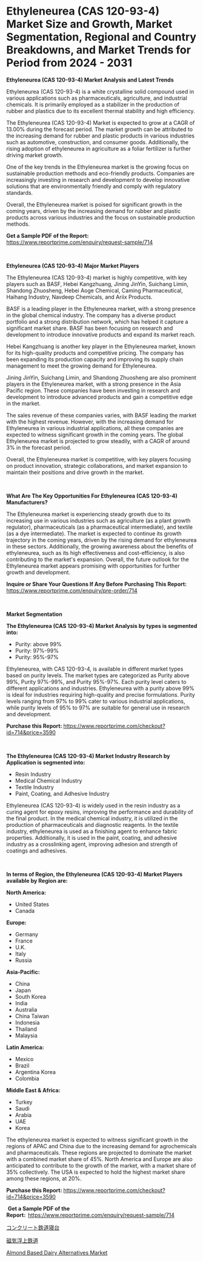 <p><h1>Ethyleneurea (CAS 120-93-4) Market Size and Growth, Market Segmentation, Regional and Country Breakdowns, and Market Trends for Period from 2024 -  2031</h1></p><p><strong>Ethyleneurea (CAS 120-93-4) Market Analysis and Latest Trends</strong></p>
<p><p>Ethyleneurea (CAS 120-93-4) is a white crystalline solid compound used in various applications such as pharmaceuticals, agriculture, and industrial chemicals. It is primarily employed as a stabilizer in the production of rubber and plastics due to its excellent thermal stability and high efficiency.</p><p>The Ethyleneurea (CAS 120-93-4) Market is expected to grow at a CAGR of 13.00% during the forecast period. The market growth can be attributed to the increasing demand for rubber and plastic products in various industries such as automotive, construction, and consumer goods. Additionally, the rising adoption of ethyleneurea in agriculture as a foliar fertilizer is further driving market growth.</p><p>One of the key trends in the Ethyleneurea market is the growing focus on sustainable production methods and eco-friendly products. Companies are increasingly investing in research and development to develop innovative solutions that are environmentally friendly and comply with regulatory standards.</p><p>Overall, the Ethyleneurea market is poised for significant growth in the coming years, driven by the increasing demand for rubber and plastic products across various industries and the focus on sustainable production methods.</p></p>
<p><strong>Get a Sample PDF of the Report:&nbsp;</strong> <a href="https://www.reportprime.com/enquiry/request-sample/714">https://www.reportprime.com/enquiry/request-sample/714</a></p>
<p>&nbsp;</p>
<p><strong>Ethyleneurea (CAS 120-93-4) Major Market Players</strong></p>
<p><p>The Ethyleneurea (CAS 120-93-4) market is highly competitive, with key players such as BASF, Hebei Kangzhuang, Jining JinYin, Suichang Limin, Shandong Zhuosheng, Hebei Aoge Chemical, Caming Pharmaceutical, Haihang Industry, Navdeep Chemicals, and Ariix Products.</p><p>BASF is a leading player in the Ethyleneurea market, with a strong presence in the global chemical industry. The company has a diverse product portfolio and a strong distribution network, which has helped it capture a significant market share. BASF has been focusing on research and development to introduce innovative products and expand its market reach.</p><p>Hebei Kangzhuang is another key player in the Ethyleneurea market, known for its high-quality products and competitive pricing. The company has been expanding its production capacity and improving its supply chain management to meet the growing demand for Ethyleneurea.</p><p>Jining JinYin, Suichang Limin, and Shandong Zhuosheng are also prominent players in the Ethyleneurea market, with a strong presence in the Asia Pacific region. These companies have been investing in research and development to introduce advanced products and gain a competitive edge in the market.</p><p>The sales revenue of these companies varies, with BASF leading the market with the highest revenue. However, with the increasing demand for Ethyleneurea in various industrial applications, all these companies are expected to witness significant growth in the coming years. The global Ethyleneurea market is projected to grow steadily, with a CAGR of around 3% in the forecast period.</p><p>Overall, the Ethyleneurea market is competitive, with key players focusing on product innovation, strategic collaborations, and market expansion to maintain their positions and drive growth in the market.</p></p>
<p>&nbsp;</p>
<p><strong>What Are The Key Opportunities For Ethyleneurea (CAS 120-93-4) Manufacturers?</strong></p>
<p><p>The Ethyleneurea market is experiencing steady growth due to its increasing use in various industries such as agriculture (as a plant growth regulator), pharmaceuticals (as a pharmaceutical intermediate), and textile (as a dye intermediate). The market is expected to continue its growth trajectory in the coming years, driven by the rising demand for ethyleneurea in these sectors. Additionally, the growing awareness about the benefits of ethyleneurea, such as its high effectiveness and cost-efficiency, is also contributing to the market's expansion. Overall, the future outlook for the Ethyleneurea market appears promising with opportunities for further growth and development.</p></p>
<p><strong>Inquire or Share Your Questions If Any Before Purchasing This Report:</strong> <a href="https://www.reportprime.com/enquiry/pre-order/714">https://www.reportprime.com/enquiry/pre-order/714</a></p>
<p>&nbsp;</p>
<p><strong>Market Segmentation</strong></p>
<p><strong>The Ethyleneurea (CAS 120-93-4) Market Analysis by types is segmented into:</strong></p>
<p><ul><li>Purity: above 99%</li><li>Purity: 97%-99%</li><li>Purity: 95%-97%</li></ul></p>
<p><p>Ethyleneurea, with CAS 120-93-4, is available in different market types based on purity levels. The market types are categorized as Purity above 99%, Purity 97%-99%, and Purity 95%-97%. Each purity level caters to different applications and industries. Ethyleneurea with a purity above 99% is ideal for industries requiring high-quality and precise formulations. Purity levels ranging from 97% to 99% cater to various industrial applications, while purity levels of 95% to 97% are suitable for general use in research and development.</p></p>
<p><strong>Purchase this Report:&nbsp;</strong><a href="https://www.reportprime.com/checkout?id=714&price=3590">https://www.reportprime.com/checkout?id=714&price=3590</a></p>
<p>&nbsp;</p>
<p><strong>The Ethyleneurea (CAS 120-93-4) Market Industry Research by Application is segmented into:</strong></p>
<p><ul><li>Resin Industry</li><li>Medical Chemical Industry</li><li>Textile Industry</li><li>Paint, Coating, and Adhesive Industry</li></ul></p>
<p><p>Ethyleneurea (CAS 120-93-4) is widely used in the resin industry as a curing agent for epoxy resins, improving the performance and durability of the final product. In the medical chemical industry, it is utilized in the production of pharmaceuticals and diagnostic reagents. In the textile industry, ethyleneurea is used as a finishing agent to enhance fabric properties. Additionally, it is used in the paint, coating, and adhesive industry as a crosslinking agent, improving adhesion and strength of coatings and adhesives.</p></p>
<p>&nbsp;</p>
<p><strong>In terms of Region, the Ethyleneurea (CAS 120-93-4) Market Players available by Region are:</strong></p>
<p>
    <p> <strong> North America: </strong>
        <ul>
            <li>United States</li>
            <li>Canada</li>
        </ul>
        </p> 
    <p> <strong> Europe: </strong>
        <ul>
            <li>Germany</li>
            <li>France</li>
            <li>U.K.</li>
            <li>Italy</li>
            <li>Russia</li>
        </ul>
        </p> 
    <p> <strong> Asia-Pacific: </strong>
        <ul>
            <li>China</li>
            <li>Japan</li>
            <li>South Korea</li>
            <li>India</li>
            <li>Australia</li>
            <li>China Taiwan</li>
            <li>Indonesia</li>
            <li>Thailand</li>
            <li>Malaysia</li>
        </ul>
        </p> 
    <p> <strong> Latin America: </strong>
        <ul>
            <li>Mexico</li>
            <li>Brazil</li>
            <li>Argentina Korea</li>
            <li>Colombia</li>
        </ul>
        </p> 
    <p> <strong> Middle East & Africa: </strong>
        <ul>
            <li>Turkey</li>
            <li>Saudi</li>
            <li>Arabia</li>
            <li>UAE</li>
            <li>Korea</li>
        </ul>
    </p>
    </p>
<p><p>The ethyleneurea market is expected to witness significant growth in the regions of APAC and China due to the increasing demand for agrochemicals and pharmaceuticals. These regions are projected to dominate the market with a combined market share of 45%. North America and Europe are also anticipated to contribute to the growth of the market, with a market share of 35% collectively. The USA is expected to hold the highest market share among these regions, at 20%.</p></p>
<p><strong>Purchase this Report: </strong><a href="https://www.reportprime.com/checkout?id=714&price=3590">https://www.reportprime.com/checkout?id=714&price=3590</a></p>
<p>&nbsp;<strong>Get a Sample PDF of the Report:&nbsp;&nbsp;</strong><a href="https://www.reportprime.com/enquiry/request-sample/714">https://www.reportprime.com/enquiry/request-sample/714</a></p>
<p><strong></strong></p>
<p><p><a href="https://medium.com/@gregoriookeefe2023/%E3%82%B3%E3%83%B3%E3%82%AF%E3%83%AA%E3%83%BC%E3%83%88%E3%83%AC%E3%83%BC%E3%83%AB%E3%82%A6%E3%82%A7%E3%82%A4%E3%82%B9%E3%83%AA%E3%83%BC%E3%83%91%E3%83%BC%E3%81%AE%E5%B8%82%E5%A0%B4%E3%81%AF-%E5%B8%82%E5%A0%B4%E3%82%B7%E3%82%A7%E3%82%A2-%E3%82%B5%E3%82%A4%E3%82%BA-%E3%81%8A%E3%82%88%E3%81%B32031%E5%B9%B4%E3%81%BE%E3%81%A7%E3%81%AE%E4%BA%88%E6%83%B3%E4%BA%88%E6%B8%AC%E3%81%AB%E9%87%8D%E7%82%B9%E3%82%92%E7%BD%AE%E3%81%84%E3%81%A6%E3%81%84%E3%81%BE%E3%81%99-8bc2c024aee1">コンクリート鉄道寝台</a></p><p><a href="https://medium.com/@valeridd446677/%E3%83%9E%E3%82%B0%E3%83%AC%E3%83%96%E5%88%97%E8%BB%8A%E5%B8%82%E5%A0%B4-2031%E5%B9%B4%E3%81%BE%E3%81%A7%E3%81%AE%E6%88%90%E5%8A%9F%E3%81%99%E3%82%8B%E3%83%93%E3%82%B8%E3%83%8D%E3%82%B9%E6%88%A6%E7%95%A5%E3%81%AE%E9%8D%B5-dbe5d1c195a2">磁気浮上鉄道</a></p><p><a href="https://cute-banjo-8ca.notion.site/Almond-Based-Dairy-Alternatives-Market-Size-and-Examines-its-Market-Scope-with-a-Primary-Focus-on--2ed1d217dbf94f0094c93dc95df2d574">Almond Based Dairy Alternatives Market</a></p></p>